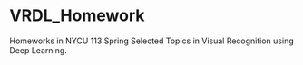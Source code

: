 # VRDL_Homework
Homeworks in NYCU 113 Spring Selected Topics in Visual Recognition using Deep Learning.
